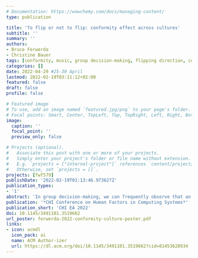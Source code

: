 ```yaml
---
# Documentation: https://wowchemy.com/docs/managing-content/
type: publication

title: 'To flip or not to flip: conformity effect across cultures'
subtitle: ''
summary: ''
authors:
- Bruce Ferwerda
- Christine Bauer
tags: [conformity, music, group decision-making, flipping direction, culture]
categories: []
date: 2022-04-29 #25-30 April
lastmod: 2022-02-19T03:11:12+02:00
featured: false
draft: false
profile: false

# Featured image
# To use, add an image named `featured.jpg/png` to your page's folder.
# Focal points: Smart, Center, TopLeft, Top, TopRight, Left, Right, BottomLeft, Bottom, BottomRight.
image:
  caption: ''
  focal_point: ''
  preview_only: false

# Projects (optional).
#   Associate this post with one or more of your projects.
#   Simply enter your project's folder or file name without extension.
#   E.g. `projects = ["internal-project"]` references `content/project/deep-learning/index.md`.
#   Otherwise, set `projects = []`.
projects: [fwf579]
publishDate: '2022-02-19T01:13:46.973627Z'
publication_types:
- '1'
abstract: 'In group decision-making, we can frequently observe that an individual adapts their behavior or belief to fit in with the group’s majority opinion. This phenomenon has been widely observed to exist especially against an objectively correct answer---in face-to-face and online interaction alike. To a lesser extent, studies have investigated the conformity effect in settings based on personal opinions and feelings; thus, in settings where an objectively right or wrong answer does not exist. In such settings, the direction of conformity tends to play a role in whether an individual will conform. While cultural differences in conformity behavior have been observed repeatedly in settings with an objectively correct answer, the role of culture has not been explored yet for settings with subjective topics. Hence, the focus of this study is on how conformity develops across cultures for such cases. We developed an online experiment in which participants needed to reach a positive group consensus on adding a song to a music playlist. After seeing the group members’ ratings, the participants had the opportunity to revise their own. Our findings suggest that the willingness to flip to a positive outcome was far less than to a negative outcome. Overall, conformity behavior was far less pronounced for participants from the United Kingdom compared to participants from India.'
publication: '*CHI Conference on Human Factors in Computing Systems*'
publication_short: 'CHI EA 2022'
doi: 10.1145/3491101.3519662
url_poster: ferwerda-2022-conformity-culture-poster.pdf
links: 
- icon: acmdl
  icon_pack: ai
  name: ACM Author-izer
  url: https://dl.acm.org/doi/10.1145/3491101.3519662?cid=81453628934
---
```

